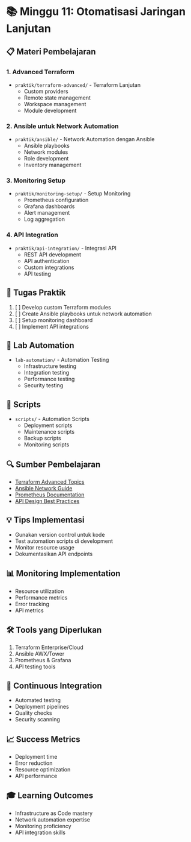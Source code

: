 # 📚 Minggu 11: Otomatisasi Jaringan Lanjutan

## 📋 Materi Pembelajaran

### 1. Advanced Terraform
- `praktik/terraform-advanced/` - Terraform Lanjutan
  - Custom providers
  - Remote state management
  - Workspace management
  - Module development

### 2. Ansible untuk Network Automation
- `praktik/ansible/` - Network Automation dengan Ansible
  - Ansible playbooks
  - Network modules
  - Role development
  - Inventory management

### 3. Monitoring Setup
- `praktik/monitoring-setup/` - Setup Monitoring
  - Prometheus configuration
  - Grafana dashboards
  - Alert management
  - Log aggregation

### 4. API Integration
- `praktik/api-integration/` - Integrasi API
  - REST API development
  - API authentication
  - Custom integrations
  - API testing

## 🎯 Tugas Praktik
1. [ ] Develop custom Terraform modules
2. [ ] Create Ansible playbooks untuk network automation
3. [ ] Setup monitoring dashboard
4. [ ] Implement API integrations

## 📝 Lab Automation
- `lab-automation/` - Automation Testing
  - Infrastructure testing
  - Integration testing
  - Performance testing
  - Security testing

## 🔧 Scripts
- `scripts/` - Automation Scripts
  - Deployment scripts
  - Maintenance scripts
  - Backup scripts
  - Monitoring scripts

## 🔍 Sumber Pembelajaran
- [Terraform Advanced Topics](https://www.terraform.io/docs/extend/index.html)
- [Ansible Network Guide](https://docs.ansible.com/ansible/latest/network/getting_started/index.html)
- [Prometheus Documentation](https://prometheus.io/docs/introduction/overview/)
- [API Design Best Practices](https://cloud.google.com/apis/design)

## 💡 Tips Implementasi
- Gunakan version control untuk kode
- Test automation scripts di development
- Monitor resource usage
- Dokumentasikan API endpoints

## 📊 Monitoring Implementation
- Resource utilization
- Performance metrics
- Error tracking
- API metrics

## 🛠 Tools yang Diperlukan
1. Terraform Enterprise/Cloud
2. Ansible AWX/Tower
3. Prometheus & Grafana
4. API testing tools

## 🔄 Continuous Integration
- Automated testing
- Deployment pipelines
- Quality checks
- Security scanning

## 📈 Success Metrics
- Deployment time
- Error reduction
- Resource optimization
- API performance

## 🎓 Learning Outcomes
- Infrastructure as Code mastery
- Network automation expertise
- Monitoring proficiency
- API integration skills